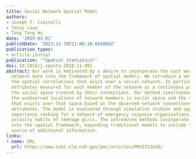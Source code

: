 ```yaml
---
title: Social Network Spatial Model
authors:
- Joseph T. Ciminelli
- Tanzy Love
- Tong Tong Wu
date: '2019-03-01'
publishDate: '2023-11-18T21:06:10.603089Z'
publication_types:
- article-journal
publication: '*Spatial statistics*'
doi: 10.1016/j.spasta.2018.11.001
abstract: Our work is motivated by a desire to incorporate the vast wealth of social
  network data into the framework of spatial models. We introduce a method for modeling
  the spatial correlations that exist over a social network. In particular, we model
  attributes measured for each member of the network as a continuous process over
  the social space created by their connections. Our method simultaneously models
  the unobserved locations of network members in social space and the spatial process
  that exists over that space based on the observed network connections and nodal
  attributes. The model is evaluated through simulation studies and applied to the
  importance ranking for a network of emergency response organizations and the physical
  activity habits of teenage girls. The introduced methods incorporate network data
  into the spatial framework, expanding traditional models to include this often relevant
  source of additional information.
links:
- name: URL
  url: https://www.ncbi.nlm.nih.gov/pmc/articles/PMC6711610/
---
```

